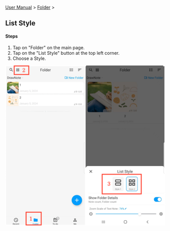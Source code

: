 [User Manual](/dragonnest/drawnote/manual/en) > [Folder](/dragonnest/drawnote/manual/en/folder) >

List Style
---
#### Steps

1. Tap on "Folder" on the main page.
2. Tap on the "List Style" button at the top left corner.
3. Choose a Style.

![](imgs/list_style.png)